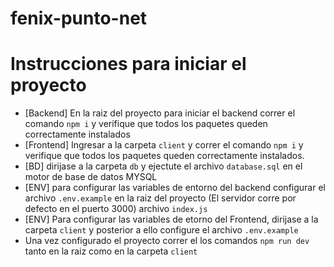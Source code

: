 # fenix-punto-net

# Instrucciones para iniciar el proyecto
- [Backend] En la raiz del proyecto para iniciar el backend correr el comando `npm i` y verifique que todos los paquetes queden correctamente instalados
- [Frontend] Ingresar a la carpeta `client` y correr el comando `npm i` y verifique que todos los paquetes queden correctamente instalados.
- [BD] dirijase a la carpeta `db` y ejectute el archivo `database.sql` en el motor de base de datos MYSQL
- [ENV] para configurar las variables de entorno del backend configurar el archivo `.env.example` en la raiz del proyecto (El servidor corre por defecto en el puerto 3000) archivo `index.js`
- [ENV] Para configurar las variables de etorno del Frontend, dirijase a la carpeta `client` y posterior a ello configure el archivo `.env.example`
- Una vez configurado el proyecto correr el los comandos `npm run dev` tanto en la raiz como en la carpeta `client`